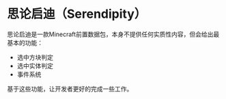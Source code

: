 # 思论启迪（Serendipity）

思论启迪是一款Minecraft前置数据包，本身不提供任何实质性内容，但会给出最基本的功能：

- 选中方块判定
- 选中实体判定
- 事件系统

基于这些功能，让开发者更好的完成一些工作。